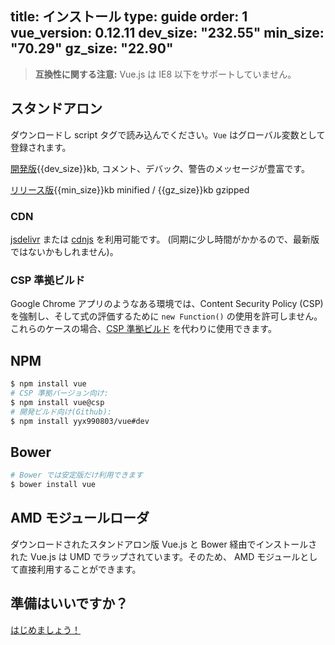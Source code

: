 title: インストール
type: guide
order: 1
vue_version: 0.12.11
dev_size: "232.55"
min_size: "70.29"
gz_size: "22.90"
---

> **互換性に関する注意:** Vue.js は IE8 以下をサポートしていません。

## スタンドアロン

ダウンロードし script タグで読み込んでください。`Vue` はグローバル変数として登録されます。

<div id="downloads">
<a class="button" href="https://raw.github.com/yyx990803/vue/{{vue_version}}/dist/vue.js" download>開発版</a><span class="light info">{{dev_size}}kb, コメント、デバック、警告のメッセージが豊富です。</span>

<a class="button" href="https://raw.github.com/yyx990803/vue/{{vue_version}}/dist/vue.min.js" download>リリース版</a><span class="light info">{{min_size}}kb minified / {{gz_size}}kb gzipped</span>
</div>

### CDN

 [jsdelivr](//cdn.jsdelivr.net/vue/{{vue_version}}/vue.min.js) または [cdnjs](//cdnjs.cloudflare.com/ajax/libs/vue/{{vue_version}}/vue.min.js) を利用可能です。 (同期に少し時間がかかるので、最新版ではないかもしれません)。

### CSP 準拠ビルド

Google Chrome アプリのようなある環境では、Content Security Policy (CSP) を強制し、そして式の評価するために `new Function()` の使用を許可しません。これらのケースの場合、[CSP 準拠ビルド](https://github.com/yyx990803/vue/tree/csp/dist) を代わりに使用できます。

## NPM

``` bash
$ npm install vue
# CSP 準拠バージョン向け:
$ npm install vue@csp
# 開発ビルド向け(Github):
$ npm install yyx990803/vue#dev
```

## Bower

``` bash
# Bower では安定版だけ利用できます
$ bower install vue
```

## AMD モジュールローダ
ダウンロードされたスタンドアロン版 Vue.js と Bower 経由でインストールされた Vue.js は UMD でラップされています。そのため、 AMD モジュールとして直接利用することができます。


## 準備はいいですか？

[はじめましょう！](/guide/)
